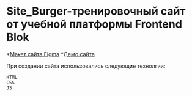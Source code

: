 # Site_Burger-тренировочный сайт от учебной платформы Frontend Blok

*[Макет сайта Figma](https://www.figma.com/file/hyRXiRg8tjrHpYZQHYZ466/Burgers-Menu-Responsive-(Copy)?type=design&node-id=702%3A206&mode=dev)
*[Демо сайта](https://bestdmitriy.github.io/Site_Burger/menu.html)

При создании сайта использовались следующие технолгии:
```
HTML 
CSS 
JS
```